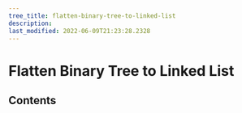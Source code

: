 ```yaml
---
tree_title: flatten-binary-tree-to-linked-list
description: 
last_modified: 2022-06-09T21:23:28.2328
---
```


# Flatten Binary Tree to Linked List

## Contents
